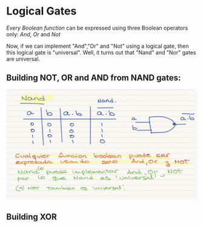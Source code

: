 # Logical Gates

*Every Boolean function* can be expressed using three Boolean operators only: *And*, *Or* and *Not*

Now, if we can implement "And","Or" and "Not" using a logical gate, then this logical gate is "universal". Well, it turns out that "Nand" and "Nor" gates are universal.

## Building NOT, OR and AND from NAND gates:
![Nand](img/img1.png)

## Building XOR




